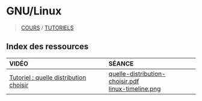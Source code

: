 # GNU/Linux

> [COURS](https://www.youtube.com/playlist?list=PLrSOXFDHBtfHKxuz6NySItyf4iSEcTw97) / [TUTORIELS](https://www.youtube.com/playlist?list=PLrSOXFDHBtfHKxuz6NySItyf4iSEcTw97)

## Index des ressources

|VIDÉO|SÉANCE|
|:--|:--|
|[Tutoriel : quelle distribution choisir](xx)|[quelle-distribution-choisir.pdf](https://github.com/jasonchampagne/FormationVideo/blob/master/Ressources/GNU-Linux/quelle-distribution-choisir.pdf)<br>[linux-timeline.png](https://github.com/jasonchampagne/FormationVideo/blob/master/Ressources/GNU-Linux/linux-timeline.png)|
